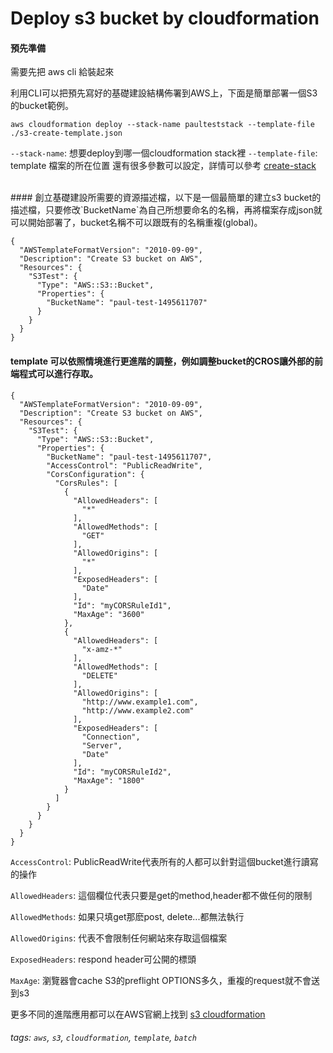 
# Deploy s3 bucket by cloudformation

#### 預先準備
需要先把 aws cli 給裝起來

 利用CLI可以把預先寫好的基礎建設結構佈署到AWS上，下面是簡單部署一個S3的bucket範例。

```shell=
aws cloudformation deploy --stack-name paulteststack --template-file ./s3-create-template.json
```


`--stack-name`: 想要deploy到哪一個cloudformation stack裡 
`--template-file`:  template 檔案的所在位置
還有很多參數可以設定，詳情可以參考 [create-stack](https://docs.aws.amazon.com/cli/latest/reference/cloudformation/create-stack.html)
 
 <br>
#### 創立基礎建設所需要的資源描述檔，以下是一個最簡單的建立s3 bucket的描述檔，只要修改`BucketName`為自己所想要命名的名稱，再將檔案存成json就可以開始部署了，bucket名稱不可以跟既有的名稱重複(global)。

```javascript=
{
  "AWSTemplateFormatVersion": "2010-09-09",
  "Description": "Create S3 bucket on AWS",
  "Resources": {
    "S3Test": {
      "Type": "AWS::S3::Bucket",
      "Properties": {
        "BucketName": "paul-test-1495611707"
      }
    }
  }
}
```


#### template 可以依照情境進行更進階的調整，例如調整bucket的CROS讓外部的前端程式可以進行存取。

```javascript=
{
  "AWSTemplateFormatVersion": "2010-09-09",
  "Description": "Create S3 bucket on AWS",
  "Resources": {
    "S3Test": {
      "Type": "AWS::S3::Bucket",
      "Properties": {
        "BucketName": "paul-test-1495611707",
        "AccessControl": "PublicReadWrite",
        "CorsConfiguration": {
          "CorsRules": [
            {
              "AllowedHeaders": [
                "*"
              ],
              "AllowedMethods": [
                "GET"
              ],
              "AllowedOrigins": [
                "*"
              ],
              "ExposedHeaders": [
                "Date"
              ],
              "Id": "myCORSRuleId1",
              "MaxAge": "3600"
            },
            {
              "AllowedHeaders": [
                "x-amz-*"
              ],
              "AllowedMethods": [
                "DELETE"
              ],
              "AllowedOrigins": [
                "http://www.example1.com",
                "http://www.example2.com"
              ],
              "ExposedHeaders": [
                "Connection",
                "Server",
                "Date"
              ],
              "Id": "myCORSRuleId2",
              "MaxAge": "1800"
            }
          ]
        }
      }
    }
  }
}
```

`AccessControl`: PublicReadWrite代表所有的人都可以針對這個bucket進行讀寫的操作

`AllowedHeaders`: 這個欄位代表只要是get的method,header都不做任何的限制

`AllowedMethods`: 如果只填get那麽post, delete...都無法執行

`AllowedOrigins`: 代表不會限制任何網站來存取這個檔案

`ExposedHeaders`: respond header可公開的標頭

`MaxAge`: 瀏覽器會cache S3的preflight OPTIONS多久，重複的request就不會送到s3

更多不同的進階應用都可以在AWS官網上找到 [s3 cloudformation](https://docs.aws.amazon.com/AWSCloudFormation/latest/UserGuide/aws-properties-s3-bucket.html)

###### tags: `aws`, `s3`, `cloudformation`, `template`, `batch`